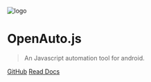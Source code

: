 ![logo](images/logo.png)

# OpenAuto.js

> An Javascript automation tool for android.

[GitHub](https://github.com/yingshaoxo/OpenAutoJs-Docs)
[Read Docs](#Overview)
